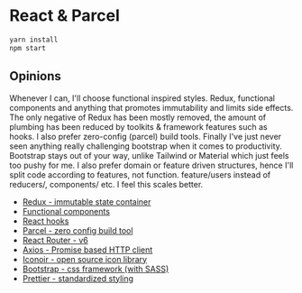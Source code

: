 # React & Parcel

```sh
yarn install
npm start
```

## Opinions

Whenever I can, I'll choose functional inspired styles. Redux, functional components and anything that promotes immutability and limits side effects. The only negative of Redux has been mostly removed, the amount of plumbing has been reduced by toolkits & framework features such as hooks. I also prefer zero-config (parcel) build tools. Finally I've just never seen anything really challenging bootstrap when it comes to productivity. Bootstrap stays out of your way, unlike Tailwind or Material which just feels too pushy for me. I also prefer domain or feature driven structures, hence I'll split code according to features, not function. feature/users instead of reducers/, components/ etc. I feel this scales better.

- [Redux - immutable state container](./docs/redux.md)
- [Functional components](https://reactjs.org/docs/components-and-props.html)
- [React hooks](https://react-redux.js.org/api/hooks)
- [Parcel - zero config build tool](https://parceljs.org/)
- [React Router - v6](https://reactrouter.com/docs/en/v6/getting-started/overview#configuring-routes)
- [Axios - Promise based HTTP client](https://github.com/axios/axios)
- [Iconoir - open source icon library](https://github.com/iconoir-icons/iconoir)
- [Bootstrap - css framework (with SASS)](https://getbootstrap.com/)
- [Prettier - standardized styling](https://prettier.io/)